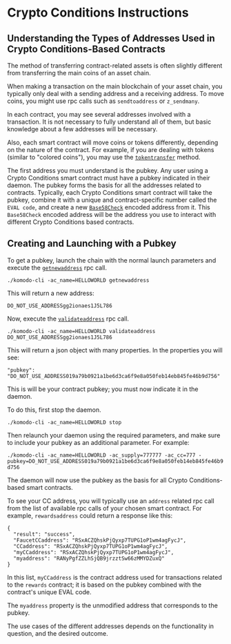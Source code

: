 # Crypto Conditions Instructions

## Understanding the Types of Addresses Used in Crypto Conditions-Based Contracts

The method of transferring contract-related assets is often slightly different from transferring the main coins of an asset chain.

When making a transaction on the main blockchain of your asset chain, you typically only deal with a sending address and a receiving address. To move coins, you might use rpc calls such as `sendtoaddress` or `z_sendmany`.

In each contract, you may see several addresses involved with a transaction. It is not necessary to fully understand all of them, but basic knowledge about a few addresses will be necessary.

Also, each smart contract will move coins or tokens differently, depending on the nature of the contract. For example, if you are dealing with tokens (similar to "colored coins"), you may use the [`tokentransfer`](../cryptoconditions/cc-tokens.html#tokentransfer) method.

The first address you must understand is the pubkey. Any user using a Crypto Conditions smart contract must have a pubkey indicated in their daemon. The pubkey forms the basis for all the addresses related to contracts. Typically, each Crypto Conditions smart contract  will take the pubkey, combine it with a unique and contract-specific number called the `EVAL code`, and create a new [`Base58Check`](https://en.bitcoin.it/wiki/Base58Check_encoding) encoded address from it. This `Base58Check` encoded address will be the address you use to interact with different Crypto Conditions based contracts.

## Creating and Launching with a Pubkey

To get a pubkey, launch the chain with the normal launch parameters and execute the [`getnewaddress`](../essential-rpc/wallet.html#getnewaddress) rpc call.

`./komodo-cli -ac_name=HELLOWORLD getnewaddress`

This will return a new address:

`DO_NOT_USE_ADDRESSgg2ionaes1J5L786`

Now, execute the [`validateaddress`](../essential-rpc/util.html#validateaddress) rpc call.

`./komodo-cli -ac_name=HELLOWORLD validateaddress DO_NOT_USE_ADDRESSgg2ionaes1J5L786`

This will return a json object with many properties. In the properties you will see:

`"pubkey": "DO_NOT_USE_ADDRESS019a79b0921a1be6d3ca6f9e8a050feb14eb845fe46b9d756"`

This is will be your contract pubkey; you must now indicate it in the daemon.

To do this, first stop the daemon.

`./komodo-cli -ac_name=HELLOWORLD stop`

Then relaunch your daemon using the required parameters, and make sure to include your pubkey as an additional parameter. For example:

`./komodo-cli -ac_name=HELLOWORLD -ac_supply=777777 -ac_cc=777 -pubkey=DO_NOT_USE_ADDRESS019a79b0921a1be6d3ca6f9e8a050feb14eb845fe46b9d756`

The daemon will now use the pubkey as the basis for all Crypto Conditions-based smart contracts.

To see your CC address, you will typically use an `address` related rpc call from the list of available rpc calls of your chosen smart contract. For example, `rewardsaddress` could return a response like this:

```
{
  "result": "success",
  "FaucetCCaddress": "RSxACZQhskPjQyxp7TUPG1oP1wm4agFycJ",
  "CCaddress": "RSxACZQhskPjQyxp7TUPG1oP1wm4agFycJ",
  "myCCaddress": "RSxACZQhskPjQyxp7TUPG1oP1wm4agFycJ",
  "myaddress": "RANyPgfZZLhSjQB9jrzztSw66zMMYDZuxQ"
}
```

In this list, `myCCaddress` is the contract address used for transactions related to the `rewards` contract; it is based on the pubkey combined with the contract's unique EVAL code.

The `myaddress` property is the unmodified address that corresponds to the pubkey.

The use cases of the different addresses depends on the functionality in question, and the desired outcome.
